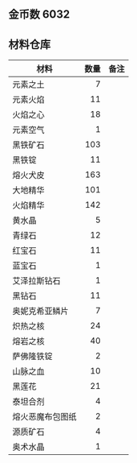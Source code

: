 ## 金币数 6032
## 材料仓库
| 材料        | 数量   |  备注  |
| --------   | -----:  | :----:  |
| 元素之土      | 7   |        |
| 元素火焰      | 11   |        |
| 火焰之心        |   18   |      |
| 元素空气        |    1   |    |
|黑铁矿石|103||
|黑铁锭|11||
|熔火犬皮|163||
|大地精华|101||
|火焰精华|142||
|黄水晶|5||
|青绿石|12||
|红宝石|11||
|蓝宝石|1||
|艾泽拉斯钻石|1||
|黑钻石|11||
|奥妮克希亚鳞片|7||
|炽热之核|24||
|熔岩之核|40||
|萨佛隆铁锭|2||
|山脉之血|10||
|黑莲花|21||
|泰坦合剂|4||
|熔火恶魔布包图纸|2||
|源质矿石|4||
|奥术水晶|1||
